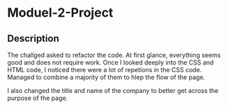 # Moduel-2-Project

## Description
The challged asked to refactor the code. At first glance, everything seems good and does not require work. Once I looked deeply into the CSS and HTML code, I noticed there were a lot of repetions in the CSS code. Managed to combine a majority of them to hlep the flow of the page. 

I also changed the title and name of the company to better get across the purpose of the page. 